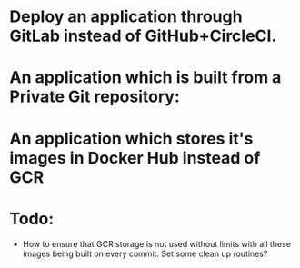 # Deploy an application through GitLab instead of GitHub+CircleCI.

# An application which is built from a Private Git repository:



# An application which stores it's images in Docker Hub instead of GCR



# Todo:
* How to ensure that GCR storage is not used without limits with all these images being built on every commit. Set some clean up routines?  


